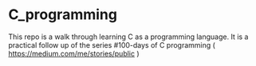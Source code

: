 # C_programming
This repo is a walk through learning C as a programming language. It is a practical follow up of the series #100-days of C programming ( https://medium.com/me/stories/public )

